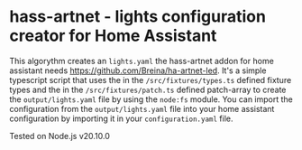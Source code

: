 # hass-artnet - lights configuration creator for Home Assistant

This algorythm creates an `lights.yaml` the hass-artnet addon for home assistant needs https://github.com/Breina/ha-artnet-led.
It's a simple typescript script that uses the in the `/src/fixtures/types.ts` defined fixture types and the in the `/src/fixtures/patch.ts` defined patch-array to create the `output/lights.yaml` file by using the `node:fs` module.
You can import the configuration from the `output/lights.yaml` file into your home assistant configuration by importing it in your `configuration.yaml` file.

Tested on Node.js v20.10.0
